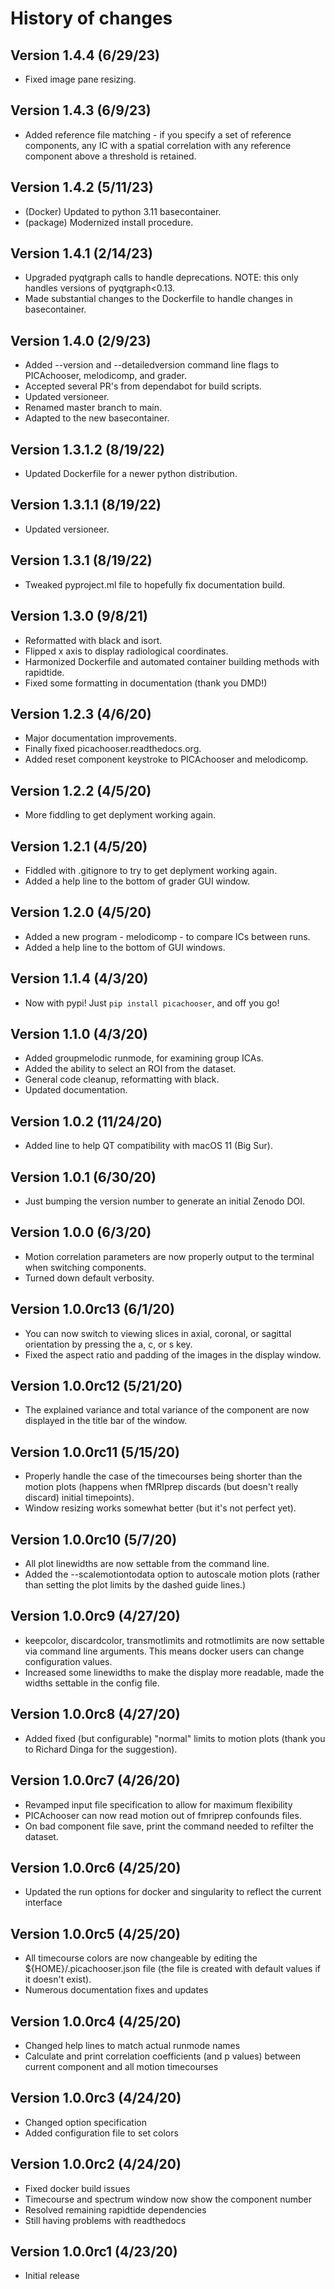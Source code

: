 # History of changes

## Version 1.4.4 (6/29/23)
* Fixed image pane resizing.

## Version 1.4.3 (6/9/23)
* Added reference file matching - if you specify a set of reference components, any IC with a spatial correlation with any reference component above a threshold is retained.

## Version 1.4.2 (5/11/23)
* (Docker) Updated to python 3.11 basecontainer.
* (package) Modernized install procedure.

## Version 1.4.1 (2/14/23)
* Upgraded pyqtgraph calls to handle deprecations.  NOTE: this only handles versions of pyqtgraph<0.13.
* Made substantial changes to the Dockerfile to handle changes in basecontainer.

## Version 1.4.0 (2/9/23)
* Added --version and --detailedversion command line flags to PICAchooser, melodicomp, and grader.
* Accepted several PR's from dependabot for build scripts.
* Updated versioneer.
* Renamed master branch to main.
* Adapted to the new basecontainer.

## Version 1.3.1.2 (8/19/22)
* Updated Dockerfile for a newer python distribution.

## Version 1.3.1.1 (8/19/22)
* Updated versioneer.

## Version 1.3.1 (8/19/22)
* Tweaked pyproject.ml file to hopefully fix documentation build.

## Version 1.3.0 (9/8/21)
* Reformatted with black and isort.
* Flipped x axis to display radiological coordinates.
* Harmonized Dockerfile and automated container building methods with rapidtide.
* Fixed some formatting in documentation (thank you DMD!)

## Version 1.2.3 (4/6/20)
* Major documentation improvements.
* Finally fixed picachooser.readthedocs.org.
* Added reset component keystroke to PICAchooser and melodicomp.

## Version 1.2.2 (4/5/20)
* More fiddling to get deplyment working again.

## Version 1.2.1 (4/5/20)
* Fiddled with .gitignore to try to get deplyment working again.
* Added a help line to the bottom of grader GUI window.

## Version 1.2.0 (4/5/20)
* Added a new program - melodicomp - to compare ICs between runs.
* Added a help line to the bottom of GUI windows.

## Version 1.1.4 (4/3/20)
* Now with pypi!  Just ``pip install picachooser``, and off you go!

## Version 1.1.0 (4/3/20)
* Added groupmelodic runmode, for examining group ICAs.
* Added the ability to select an ROI from the dataset.
* General code cleanup, reformatting with black.
* Updated documentation.

## Version 1.0.2 (11/24/20)
* Added line to help QT compatibility with macOS 11 (Big Sur).

## Version 1.0.1 (6/30/20)
* Just bumping the version number to generate an initial Zenodo DOI.

## Version 1.0.0 (6/3/20)
* Motion correlation parameters are now properly output to the terminal when switching components.
* Turned down default verbosity.

## Version 1.0.0rc13 (6/1/20)
* You can now switch to viewing slices in axial, coronal, or sagittal orientation by pressing the a, c, or s key.
* Fixed the aspect ratio and padding of the images in the display window.

## Version 1.0.0rc12 (5/21/20)
* The explained variance and total variance of the component are now displayed in the title bar of the window.

## Version 1.0.0rc11 (5/15/20)
* Properly handle the case of the timecourses being shorter than the motion plots (happens when fMRIprep discards (but doesn't really discard) initial timepoints).
* Window resizing works somewhat better (but it's not perfect yet).

## Version 1.0.0rc10 (5/7/20)
* All plot linewidths are now settable from the command line.
* Added the --scalemotiontodata option to autoscale motion plots (rather than setting the plot limits by the dashed guide lines.)

## Version 1.0.0rc9 (4/27/20)
* keepcolor, discardcolor, transmotlimits and rotmotlimits are now settable via command line arguments.  This means docker users can change configuration values.
* Increased some linewidths to make the display more readable, made the widths settable in the config file.

## Version 1.0.0rc8 (4/27/20)
* Added fixed (but configurable) "normal" limits to motion plots (thank you to Richard Dinga for the suggestion).

## Version 1.0.0rc7 (4/26/20)
* Revamped input file specification to allow for maximum flexibility
* PICAchooser can now read motion out of fmriprep confounds files.
* On bad component file save, print the command needed to refilter the dataset.

## Version 1.0.0rc6 (4/25/20)
* Updated the run options for docker and singularity to reflect the current interface

## Version 1.0.0rc5 (4/25/20)
* All timecourse colors are now changeable by editing the ${HOME}/.picachooser.json file (the file is created with default values if it doesn't exist).
* Numerous documentation fixes and updates

## Version 1.0.0rc4 (4/25/20)
* Changed help lines to match actual runmode names
* Calculate and print correlation coefficients (and p values) between current component and all motion timecourses

## Version 1.0.0rc3 (4/24/20)
* Changed option specification
* Added configuration file to set colors

## Version 1.0.0rc2 (4/24/20)
* Fixed docker build issues
* Timecourse and spectrum window now show the component number
* Resolved remaining rapidtide dependencies
* Still having problems with readthedocs

## Version 1.0.0rc1 (4/23/20)
* Initial release
